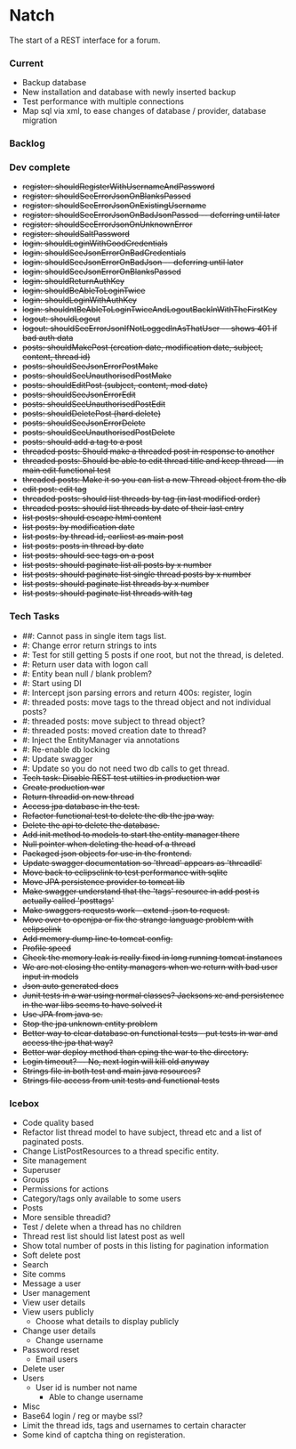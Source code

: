 # Natch 

The start of a REST interface for a forum.

### Current

* Backup database
* New installation and database with newly inserted backup
* Test performance with multiple connections
* Map sql via xml, to ease changes of database / provider, database migration

### Backlog


### Dev complete

* ~~register: shouldRegisterWithUsernameAndPassword~~
* ~~register: shouldSeeErrorJsonOnBlanksPassed~~
* ~~register: shouldSeeErrorJsonOnExistingUsername~~
* ~~register: shouldSeeErrorJsonOnBadJsonPassed -- deferring until later~~
* ~~register: shouldSeeErrorJsonOnUnknownError~~
* ~~register: shouldSaltPassword~~
* ~~login: shouldLoginWithGoodCredentials~~
* ~~login: shouldSeeJsonErrorOnBadCredentials~~
* ~~login: shouldSeeJsonErrorOnBadJson -- deferring until later~~
* ~~login: shouldSeeJsonErrorOnBlanksPassed~~
* ~~login: shouldReturnAuthKey~~
* ~~login: shouldBeAbleToLoginTwice~~
* ~~login: shouldLoginWithAuthKey~~
* ~~login: shouldntBeAbleToLoginTwiceAndLogoutBackInWithTheFirstKey~~
* ~~logout: shouldLogout~~
* ~~logout: shouldSeeErrorJsonIfNotLoggedInAsThatUser -- shows 401 if bad auth data~~
* ~~posts: shouldMakePost (creation date, modification date, subject, content, thread id)~~
* ~~posts: shouldSeeJsonErrorPostMake~~
* ~~posts: shouldSeeUnauthorisedPostMake~~
* ~~posts: shouldEditPost (subject, content, mod date)~~
* ~~posts: shouldSeeJsonErrorEdit~~
* ~~posts: shouldSeeUnauthorisedPostEdit~~
* ~~posts: shouldDeletePost (hard delete)~~
* ~~posts: shouldSeeJsonErrorDelete~~
* ~~posts: shouldSeeUnauthorisedPostDelete~~
* ~~posts: should add a tag to a post~~
* ~~threaded posts: Should make a threaded post in response to another~~
* ~~threaded posts: Should be able to edit thread title and keep thread -- in main edit functional test~~
* ~~threaded posts: Make it so you can list a new Thread object from the db~~
* ~~edit post: edit tag~~
* ~~threaded posts: should list threads by tag (in last modified order)~~
* ~~threaded posts: should list threads by date of their last entry~~
* ~~list posts: should escape html content~~
* ~~list posts: by modification date~~
* ~~list posts: by thread id, earliest as main post~~
* ~~list posts: posts in thread by date~~
* ~~list posts: should see tags on a post~~
* ~~list posts: should paginate list all posts by x number~~
* ~~list posts: should paginate list single thread posts by x number~~
* ~~list posts: should paginate list threads by x number~~
* ~~list posts: should paginate list threads with tag~~

### Tech Tasks 

* ##: Cannot pass in single item tags list.
* #: Change error return strings to ints
* #: Test for still getting 5 posts if one root, but not the thread, is deleted.
* #: Return user data with logon call
* #: Entity bean null / blank problem?
* #: Start using DI
* #: Intercept json parsing errors and return 400s: register, login
* #: threaded posts: move tags to the thread object and not individual posts?
* #: threaded posts: move subject to thread object?
* #: threaded posts: moved creation date to thread?
* #: Inject the EntityManager via annotations
* #: Re-enable db locking 
* #: Update swagger
* #: Update so you do not need two db calls to get thread.
* ~~Tech task: Disable REST test utilties in production war~~
* ~~Create production war~~
* ~~Return threadid on new thread~~
* ~~Access jpa database in the test.~~
* ~~Refactor functional test to delete the db the jpa way.~~
* ~~Delete the api to delete the database.~~
* ~~Add init method to models to start the entity manager there~~
* ~~Null pointer when deleting the head of a thread~~
* ~~Packaged json objects for use in the frontend.~~
* ~~Update swagger documentation so 'thread' appears as 'threadId'~~
* ~~Move back to eclipselink to test performance with sqlite~~
* ~~Move JPA persistence provider to tomcat lib~~
* ~~Make swagger understand that the 'tags' resource in add post is actually called 'posttags'~~
* ~~Make swaggers requests work - extend .json to request.~~
* ~~Move over to openjpa or fix the strange language problem with eclipselink~~
* ~~Add memory dump line to tomcat config.~~
* ~~Profile speed~~
* ~~Check the memory leak is really fixed in long running tomcat instances~~
* ~~We are not closing the entity managers when we return with bad user input in models~~
* ~~Json auto generated docs~~
* ~~Junit tests in a war using normal classes? Jacksons xc and persistence in the war libs seems to have solved it~~
* ~~Use JPA from java se.~~
* ~~Stop the jpa unknown entity problem~~
* ~~Better way to clear database on functional tests - put tests in war and access the jpa that way?~~
* ~~Better war deploy method than cping the war to the directory.~~
* ~~Login timeout? -- No, next login will kill old anyway~~
* ~~Strings file in both test and main java resources?~~
* ~~Strings file access from unit tests and functional tests~~

### Icebox 

* Code quality based
 * Refactor list thread model to have subject, thread etc and a list of paginated posts.
 * Change ListPostResources to a thread specific entity. 
* Site management
 * Superuser
 * Groups
 * Permissions for actions
 * Category/tags only available to some users
* Posts
 * More sensible threadid?
 * Test / delete when a thread has no children
 * Thread rest list should list latest post as well
 * Show total number of posts in this listing for pagination information
 * Soft delete post
 * Search
* Site comms
 * Message a user
* User management 
 * View user details
 * View users publicly 
     * Choose what details to display publicly
 * Change user details
     * Change username
 * Password reset
     * Email users
 * Delete user
* Users
    * User id is number not name
        * Able to change username
* Misc
 * Base64 login / reg or maybe ssl?
 * Limit the thread ids, tags and usernames to certain character
 * Some kind of captcha thing on registeration.
